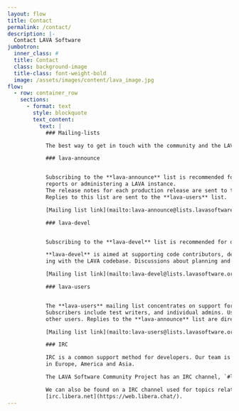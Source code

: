 ```yaml
---
layout: flow
title: Contact
permalink: /contact/
description: |-
  Contact LAVA Software
jumbotron:
  inner_class: #
  title: Contact
  class: background-image
  title-class: font-weight-bold
  image: /assets/images/content/lava_image.jpg
flow:
  - row: container_row
    sections:
      - format: text
        style: blockquote
        text_content:
          text: |
            ### Mailing-lists

            The best way to get in touch with the community and the LAVA developers is via [mailing-lists](https://lists.lavasoftware.org/).

            ### lava-announce


            Subscribing to the **lava-announce** list is recommended for everyone using LAVA, whether writing tests or viewing
            reports or administering a LAVA instance.
            The release notes for each production release are sent to the **lava-announce** mailing list.
            Replies to this list are sent to the **lava-users** list.

            [Mailing list link](mailto:lava-announce@lists.lavasoftware.org)

            ### lava-devel


            Subscribing to the **lava-devel** list is recommended for developers of LAVA.

            **lava-devel** is aimed at supporting code contributors, device integration engineers and instance admins who are work-
            ing with the LAVA codebase. Discussions about planning and new LAVA features also take place here.

            [Mailing list link](mailto:lava-devel@lists.lavasoftware.org)

            ### lava-users


            The **lava-users** mailing list concentrates on support for setting up and using LAVA.
            Subscribers include test writers, and individual admins. Users are encouraged to contribute to answer queries from
            other users. Replies to the **lava-announce** list are directed here.

            [Mailing list link](mailto:lava-users@lists.lavasoftware.org)

            ### IRC

            IRC is a common support method for developers. Our team is spread geographically around the world, with members
            in Europe, America and Asia.

            The LAVA Software Community Project has an IRC channel, `#lavasoftware` on [irc.libera.net](https://web.libera.chat/).

            We can also be found on a IRC channel used for topics relating to the Linaro Lab in Cambridge, UK: `#linaro-lava` on
            [irc.libera.net](https://web.libera.chat/).
---
```

